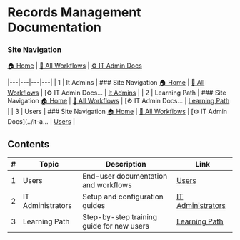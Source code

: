 # Records Management Documentation

### Site Navigation
[🏠 Home](./README.md) | [📂 All Workflows](./users/users.md) | [⚙ IT Admin Docs](./it-admins/README.md)

|---|---|---|---|
| 1 | It Admins | ### Site Navigation [🏠 Home](../README.md) | [📂 All Workflows](../users/users.md) | [⚙ IT Admin Docs... | [It Admins](it-admins/) |
| 2 | Learning Path | ### Site Navigation [🏠 Home](../README.md) | [📂 All Workflows](../users/users.md) | [⚙ IT Admin Docs... | [Learning Path](learning-path/) |
| 3 | Users | ### Site Navigation [🏠 Home](../README.md) | [📂 All Workflows](users.md) | [⚙ IT Admin Docs](../it-a... | [Users](users/) |

##

## Contents

| **#** | **Topic** | **Description** | **Link** |
|---|---|---|---|
| 1 | Users | End-user documentation and workflows | [Users](users/) |
| 2 | IT Administrators | Setup and configuration guides | [IT Administrators](it-admins/) |
| 3 | Learning Path | Step-by-step training guide for new users | [Learning Path](learning-path/) |